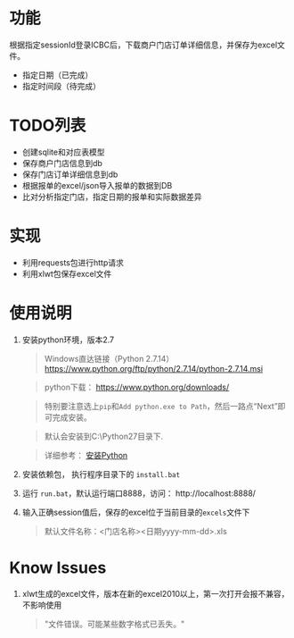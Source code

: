# 功能
根据指定sessionId登录ICBC后，下载商户门店订单详细信息，并保存为excel文件。
- 指定日期（已完成）
- 指定时间段（待完成）

# TODO列表
- 创建sqlite和对应表模型
- 保存商户门店信息到db
- 保存门店订单详细信息到db
- 根据报单的excel/json导入报单的数据到DB
- 比对分析指定门店，指定日期的报单和实际数据差异

# 实现

- 利用requests包进行http请求
- 利用xlwt包保存excel文件


# 使用说明
1. 安装python环境，版本2.7
    
    > Windows直达链接（Python 2.7.14）
    https://www.python.org/ftp/python/2.7.14/python-2.7.14.msi
    
    > python下载： https://www.python.org/downloads/
    
    > 特别要注意选上`pip`和`Add python.exe to Path`，然后一路点“Next”即可完成安装。
    
    > 默认会安装到C:\Python27目录下.
    
    > 详细参考： [安装Python
](https://www.liaoxuefeng.com/wiki/001374738125095c955c1e6d8bb493182103fac9270762a000/001374738150500472fd5785c194ebea336061163a8a974000)

2. 安装依赖包， 执行程序目录下的 `install.bat`
3. 运行 `run.bat`，默认运行端口8888，访问： http://localhost:8888/
4. 输入正确session值后，保存的excel位于当前目录的`excels`文件下

    > 默认文件名称：<门店名称><日期yyyy-mm-dd>.xls



# Know Issues
1. xlwt生成的excel文件，版本在新的excel2010以上，第一次打开会报不兼容，不影响使用

    > "文件错误。可能某些数字格式已丢失。"


